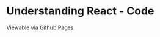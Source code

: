 Understanding React - Code
===================

Viewable via [Github Pages](http://w33ble.github.io/node-workflow)